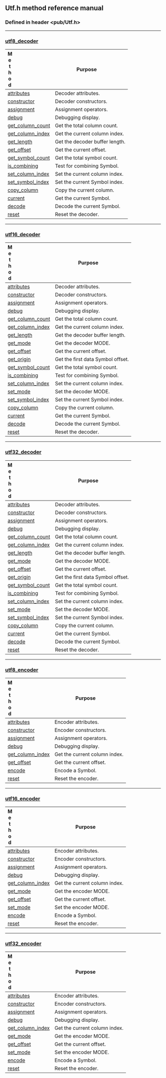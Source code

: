 <!-- -------------------------------------------------------------------------
//
//       Copyright (c) 2024 Frank Eskesen.
//
//       This file is free content, distributed under the MIT license.
//       (See accompanying file LICENSE.MIT or the original contained
//       within https://opensource.org/licenses/MIT)
//
//----------------------------------------------------------------------------
//
// Title-
//       ~/doc/cpp/pub_utf.md
//
// Purpose-
//       Utf.h reference manual - methods
//
// Last change date-
//       2024/09/12
//
-------------------------------------------------------------------------- -->
## <a id="header">Utf.h method reference manual</a>

### Defined in header <pub/Utf.h>

------------------------------------------------------------------------------
### <a id="decoder08">[utf8_decoder ](./pub_utf-decoder08.md#header)</a>

| <div style="width:10%">Method</div> | <div style="width:90%">Purpose<div> |
|--------|---------|
| [attributes      ](./pub_utf-decoder08.md#attrib) | Decoder attributes. |
| [constructor     ](./pub_utf-decoder08.md#constr) | Decoder constructors. |
| [assignment      ](./pub_utf-decoder08.md#assign) | Assignment operators. |
| [debug           ](./pub_utf-decoder08.md#debugd) | Debugging display. |
| [get_column_count](./pub_utf-decoder08.md#get-cc) | Get the total column count. |
| [get_column_index](./pub_utf-decoder08.md#get-ci) | Get the current column index. |
| [get_length      ](./pub_utf-decoder08.md#get-ln) | Get the decoder buffer length. |
| [get_offset      ](./pub_utf-decoder08.md#get-of) | Get the current offset. |
| [get_symbol_count](./pub_utf-decoder08.md#get-sc) | Get the total symbol count. |
| [is_combining    ](./pub_utf-decoder08.md#iscomb) | Test for combining Symbol. |
| [set_column_index](./pub_utf-decoder08.md#set-ci) | Set the current column index. |
| [set_symbol_index](./pub_utf-decoder08.md#set-si) | Set the current Symbol index. |
| [copy_column     ](./pub_utf-decoder08.md#copycc) | Copy the current column. |
| [current         ](./pub_utf-decoder08.md#curent) | Get the current Symbol. |
| [decode          ](./pub_utf-decoder08.md#decode) | Decode the current Symbol. |
| [reset           ](./pub_utf-decoder08.md#resets) | Reset the decoder. |

------------------------------------------------------------------------------
### <a id="decoder16">[utf16_decoder](./pub_utf-decoder16.md#header)</a>

| <div style="width:10%">Method</div> | <div style="width:90%">Purpose<div> |
|--------|---------|
| [attributes      ](./pub_utf-decoder16.md#attrib) | Decoder attributes. |
| [constructor     ](./pub_utf-decoder16.md#constr) | Decoder constructors. |
| [assignment      ](./pub_utf-decoder16.md#assign) | Assignment operators. |
| [debug           ](./pub_utf-decoder16.md#debugd) | Debugging display. |
| [get_column_count](./pub_utf-decoder16.md#get-cc) | Get the total column count. |
| [get_column_index](./pub_utf-decoder16.md#get-ci) | Get the current column index. |
| [get_length      ](./pub_utf-decoder16.md#get-ln) | Get the decoder buffer length. |
| [get_mode        ](./pub_utf-decoder16.md#get-md) | Get the decoder MODE. |
| [get_offset      ](./pub_utf-decoder16.md#get-of) | Get the current offset. |
| [get_origin      ](./pub_utf-decoder16.md#get-or) | Get the first data Symbol offset. |
| [get_symbol_count](./pub_utf-decoder16.md#get-sc) | Get the total symbol count. |
| [is_combining    ](./pub_utf-decoder16.md#iscomb) | Test for combining Symbol. |
| [set_column_index](./pub_utf-decoder16.md#set-ci) | Set the current column index. |
| [set_mode        ](./pub_utf-decoder16.md#set-md) | Set the decoder MODE. |
| [set_symbol_index](./pub_utf-decoder16.md#set-si) | Set the current Symbol index. |
| [copy_column     ](./pub_utf-decoder16.md#copycc) | Copy the current column. |
| [current         ](./pub_utf-decoder16.md#curent) | Get the current Symbol. |
| [decode          ](./pub_utf-decoder16.md#decode) | Decode the current Symbol. |
| [reset           ](./pub_utf-decoder16.md#resets) | Reset the decoder. |

------------------------------------------------------------------------------
### <a id="decoder32">[utf32_decoder](./pub_utf-decoder32.md#header)</a>

| <div style="width:10%">Method</div> | <div style="width:90%">Purpose<div> |
|--------|---------|
| [attributes      ](./pub_utf-decoder32.md#attrib) | Decoder attributes. |
| [constructor     ](./pub_utf-decoder32.md#constr) | Decoder constructors. |
| [assignment      ](./pub_utf-decoder32.md#assign) | Assignment operators. |
| [debug           ](./pub_utf-decoder32.md#debugd) | Debugging display. |
| [get_column_count](./pub_utf-decoder32.md#get-cc) | Get the total column count. |
| [get_column_index](./pub_utf-decoder32.md#get-ci) | Get the current column index. |
| [get_length      ](./pub_utf-decoder32.md#get-ln) | Get the decoder buffer length. |
| [get_mode        ](./pub_utf-decoder32.md#get-md) | Get the decoder MODE. |
| [get_offset      ](./pub_utf-decoder32.md#get-of) | Get the current offset. |
| [get_origin      ](./pub_utf-decoder32.md#get-or) | Get the first data Symbol offset. |
| [get_symbol_count](./pub_utf-decoder32.md#get-sc) | Get the total symbol count. |
| [is_combining    ](./pub_utf-decoder32.md#iscomb) | Test for combining Symbol. |
| [set_column_index](./pub_utf-decoder32.md#set-ci) | Set the current column index. |
| [set_mode        ](./pub_utf-decoder32.md#set-md) | Set the decoder MODE. |
| [set_symbol_index](./pub_utf-decoder32.md#set-si) | Set the current Symbol index. |
| [copy_column     ](./pub_utf-decoder32.md#copycc) | Copy the current column. |
| [current         ](./pub_utf-decoder32.md#curent) | Get the current Symbol. |
| [decode          ](./pub_utf-decoder32.md#decode) | Decode the current Symbol. |
| [reset           ](./pub_utf-decoder32.md#resets) | Reset the decoder. |

------------------------------------------------------------------------------
### <a id="encoder08">[utf8_encoder ](./pub_utf-encoder08.md#header)</a>

| <div style="width:10%">Method</div> | <div style="width:90%">Purpose<div> |
|--------|---------|
| [attributes      ](./pub_utf-encoder08.md#attrib) | Encoder attributes. |
| [constructor     ](./pub_utf-encoder08.md#constr) | Encoder constructors. |
| [assignment      ](./pub_utf-encoder08.md#assign) | Assignment operators. |
| [debug           ](./pub_utf-encoder08.md#debugd) | Debugging display. |
| [get_column_index](./pub_utf-encoder08.md#get-ci) | Get the current column index. |
| [get_offset      ](./pub_utf-encoder08.md#get-of) | Get the current offset. |
| [encode          ](./pub_utf-encoder08.md#encode) | Encode a Symbol. |
| [reset           ](./pub_utf-encoder08.md#resets) | Reset the encoder. |

------------------------------------------------------------------------------
### <a id="encoder16">[utf16_encoder](./pub_utf-encoder16.md#header)</a>

| <div style="width:10%">Method</div> | <div style="width:90%">Purpose<div> |
|--------|---------|
| [attributes      ](./pub_utf-encoder16.md#attrib) | Encoder attributes. |
| [constructor     ](./pub_utf-encoder16.md#constr) | Encoder constructors. |
| [assignment      ](./pub_utf-encoder16.md#assign) | Assignment operators. |
| [debug           ](./pub_utf-encoder16.md#debugd) | Debugging display. |
| [get_column_index](./pub_utf-encoder16.md#get-ci) | Get the current column index. |
| [get_mode        ](./pub_utf-encoder16.md#get-md) | Get the encoder MODE. |
| [get_offset      ](./pub_utf-encoder16.md#get-of) | Get the current offset. |
| [set_mode        ](./pub_utf-encoder16.md#set-md) | Set the encoder MODE. |
| [encode          ](./pub_utf-encoder16.md#encode) | Encode a Symbol. |
| [reset           ](./pub_utf-encoder16.md#resets) | Reset the encoder. |

------------------------------------------------------------------------------
### <a id="encoder32">[utf32_encoder](./pub_utf-encoder32.md#header)</a>

| <div style="width:10%">Method</div> | <div style="width:90%">Purpose<div> |
|--------|---------|
| [attributes      ](./pub_utf-encoder32.md#attrib) | Encoder attributes. |
| [constructor     ](./pub_utf-encoder32.md#constr) | Encoder constructors. |
| [assignment      ](./pub_utf-encoder32.md#assign) | Assignment operators. |
| [debug           ](./pub_utf-encoder32.md#debugd) | Debugging display. |
| [get_column_index](./pub_utf-encoder32.md#get-ci) | Get the current column index. |
| [get_mode        ](./pub_utf-encoder32.md#get-md) | Get the encoder MODE. |
| [get_offset      ](./pub_utf-encoder32.md#get-of) | Get the current offset. |
| [set_mode        ](./pub_utf-encoder32.md#set-md) | Set the encoder MODE. |
| [encode          ](./pub_utf-encoder32.md#encode) | Encode a Symbol. |
| [reset           ](./pub_utf-encoder32.md#resets) | Reset the encoder. |

